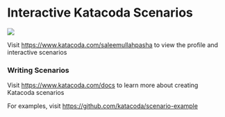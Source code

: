 # Interactive Katacoda Scenarios

[![](http://shields.katacoda.com/katacoda/saleemullahpasha/count.svg)](https://www.katacoda.com/saleemullahpasha "Get your profile on Katacoda.com")

Visit https://www.katacoda.com/saleemullahpasha to view the profile and interactive scenarios

### Writing Scenarios
Visit https://www.katacoda.com/docs to learn more about creating Katacoda scenarios

For examples, visit https://github.com/katacoda/scenario-example
